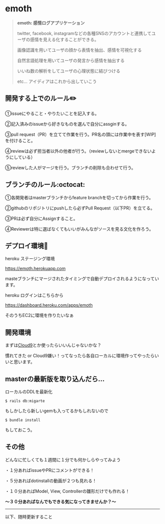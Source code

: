 # emoth

> **emoth: 感情ログアプリケーション**
> 
> twitter, facebook, instagramなどの各種SNSのアカウントと連携してユーザの感情を見える化することができる。
> 
> 画像認識を用いてユーザの顔から表情を抽出、感情を可視化する
>
> 自然言語処理を用いてユーザの発言から感情を抽出する
> 
> いいね数の解析をしてユーザの心理状態に結びつける
> 
> etc... アイディアはこれから出していこう


## 開発する上でのルール:pencil2:

①issueにやること・やりたいことを記入する。

②記入済みのissueから好きなものを選んで自分にassginする。

③pull request（PR）を立てて作業を行う。PR名の頭には作業中を表す[WIP]を付けること。

④reviewは必ず担当者以外の他者が行う。（reviewしないとmergeできないようにしている）

⑤reviewした人がマージを行う。ブランチの削除も合わせて行う。

## ブランチのルール:octocat:

①各開発者はmasterブランチからfeature branchを切ってから作業を行う。

②githubのリポジトリにpushしたら必ずPull Request（以下PR）を立てる。

③PRは必ず自分にAssignすること。

④Reviewerは特に選ばなくてもいいがみんながソースを見る文化を作ろう。


## デプロイ環境:floppy_disk:

heroku ステージング環境

https://emoth.herokuapp.com

masteブランチにマージされたタイミングで自動デプロイされるようになっています。


heroku ログインはこちらから

https://dashboard.heroku.com/apps/emoth


そのうちEC2に環境を作りたいなぁ

## 開発環境

まずは[Cloud9](https://c9.io/)とか使ったらいいんじゃないかな？

慣れてきた or Cloud9嫌い！ってなったら各自ローカルに環境作ってやったらいいと思います。

## masterの最新版を取り込んだら…

ローカルのDDLを最新化

```
$ rails db:migarte
```

もしかしたら新しいgemも入ってるかもしれないので

```
$ bundle install
```

もしておこう。


## その他

どんなに忙しくても１週間に１分でも何かしらやってみよう

・１分あればissueやPRにコメントができる！

・５分あればdotinstallの動画が２つも見れる！

・１０分あればModel, View, Controllerの雛形だけでも作れる！


**〜３０分あればなんでもできる気になってきませんか？〜**

-----------------------------

以下、随時更新すること
